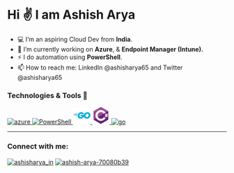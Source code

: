 # Hi ✌ I am Ashish Arya

- 💻 I’m an aspiring Cloud Dev from **India**. 
- 🔭 I’m currently working on <b> Azure</b>, & <b> Endpoint Manager (Intune).</b>
- ⚡ I do automation using <b> PowerShell</b>.
- 📫 How to reach me: LinkedIn @ashisharya65 and Twitter @ashisharya65

### Technologies & Tools 🔧


<p align="left"> <a href="https://azure.microsoft.com/en-in/" target="_blank" rel="noreferrer"> <img src="https://www.vectorlogo.zone/logos/microsoft_azure/microsoft_azure-icon.svg" alt="azure" width="40" height="40"/> </a> 
<a href="https://www.powershellgallery.com/" target="_blank" rel="noreferrer"> <img src="https://raw.githubusercontent.com/actions/starter-workflows/main/icons/powershell.svg" alt="PowerShell" width="40" height="40"/> </a> 
<a href="https://golang.org" target="_blank" rel="noreferrer"> <img src="https://raw.githubusercontent.com/ashisharya65/images/main/Go.svg" alt="go" width="40" height="40"/> </a> <a href="https://dotnet.microsoft.com/en-us/" target="_blank" rel="noreferrer">
<img src="https://raw.githubusercontent.com/ashisharya65/images/main/Csharp.svg" alt="C#" width="40" height="40"/> </a>
<a href="https://dotnet.microsoft.com/en-us/" target="_blank" rel="noreferrer">
<img src="https://learn.microsoft.com/en-us/training/achievements/bicep/bicep-github-actions.svg" alt="go" width="40" height="40"/> </a>
</p>

_____________________________________________________________________________________________________

<h3 align="left">Connect with me:</h3>
<p align="left">
<a href="https://twitter.com/ashisharya65" target="blank"><img align="center" src="https://raw.githubusercontent.com/rahuldkjain/github-profile-readme-generator/master/src/images/icons/Social/twitter.svg" alt="ashisharya_in" height="30" width="40" /></a>
<a href="https://linkedin.com/in/ashish-arya-70080b39" target="blank"><img align="center" src="https://raw.githubusercontent.com/rahuldkjain/github-profile-readme-generator/master/src/images/icons/Social/linked-in-alt.svg" alt="ashish-arya-70080b39" height="30" width="40" /></a>
</p>
